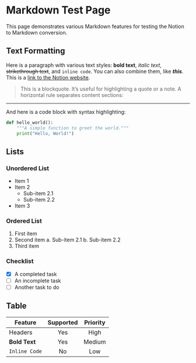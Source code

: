# Markdown Test Page
This page demonstrates various Markdown features for testing the Notion to Markdown conversion.
## Text Formatting
Here is a paragraph with various text styles: **bold text**, *italic text*, ~~strikethrough text~~, and `inline code`. You can also combine them, like ***this***.
This is a [link to the Notion website](https://www.notion.so/).
> This is a blockquote. It’s useful for highlighting a quote or a note.
A horizontal rule separates content sections:
---
And here is a code block with syntax highlighting:
```python
def hello_world():
    """A simple function to greet the world."""
    print("Hello, World!")
```
## Lists
### Unordered List
- Item 1
- Item 2
    - Sub-item 2.1
    - Sub-item 2.2
- Item 3
### Ordered List
1. First item
2. Second item
   a. Sub-item 2.1
   b. Sub-item 2.2
3. Third item
### Checklist
- [x] A completed task
- [ ] An incomplete task
- [ ] Another task to do
## Table
| Feature         | Supported | Priority |
| --------------- | :-------: | :------: |
| Headers         |    Yes    |   High   |
| **Bold Text**   |    Yes    |  Medium  |
| `Inline Code`   |    No     |   Low    |
